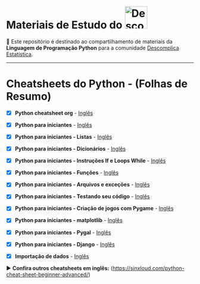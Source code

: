 
# Materiais de Estudo do <a  href="https://www.instagram.com/descomplicaestatistica/"> <img src="https://upload.wikimedia.org/wikipedia/commons/thumb/0/0a/Python.svg/1200px-Python.svg.png" title="Descomplica Estatistica" class="center" width="60">  </a>   

:file_folder: Este repositório é destinado ao compartilhamento de materiais da **Linguagem de Programação Python** para a comunidade
[Descomplica Estatística](https://www.instagram.com/descomplicaestatistica/). 

------

# Cheatsheets do Python - (Folhas de Resumo) 

- [x] **Python cheatsheet org** - [Inglês](https://www.pythoncheatsheet.org/)
- [x] **Python para iniciantes** - [Inglês](https://github.com/ehmatthes/pcc/releases/download/v1.0.0/beginners_python_cheat_sheet_pcc.pdf)
- [x] **Python para iniciantes - Listas** - [Inglês](https://github.com/ehmatthes/pcc/releases/download/v1.0.0/beginners_python_cheat_sheet_pcc_lists.pdf)
- [x] **Python para iniciantes - Dicionários**  - [Inglês](https://github.com/ehmatthes/pcc/releases/download/v1.0.0/beginners_python_cheat_sheet_pcc_dictionaries.pdf)
- [x] **Python para iniciantes -  Instruções If e Loops While**  - [Inglês](https://github.com/ehmatthes/pcc/releases/download/v1.0.0/beginners_python_cheat_sheet_pcc_if_while.pdf)
- [x] **Python para iniciantes - Funções**  - [Inglês](https://github.com/ehmatthes/pcc/releases/download/v1.0.0/beginners_python_cheat_sheet_pcc_functions.pdf)
- [x] **Python para iniciantes - Arquivos e exceções**  - [Inglês](https://github.com/ehmatthes/pcc/releases/download/v1.0.0/beginners_python_cheat_sheet_pcc_files_exceptions.pdf)
- [x] **Python para iniciantes - Testando seu código**  - [Inglês](https://github.com/ehmatthes/pcc/releases/download/v1.0.0/beginners_python_cheat_sheet_pcc_testing.pdf)
- [x] **Python para iniciantes - Criação de jogos com Pygame**  - [Inglês](https://github.com/ehmatthes/pcc/releases/download/v1.0.0/beginners_python_cheat_sheet_pcc_pygame.pdf)
- [x] **Python para iniciantes - matplotlib**  - [Inglês](https://github.com/ehmatthes/pcc/releases/download/v1.0.0/beginners_python_cheat_sheet_pcc_matplotlib.pdf)
- [x] **Python para iniciantes - Pygal**  - [Inglês](https://github.com/ehmatthes/pcc/releases/download/v1.0.0/beginners_python_cheat_sheet_pcc_pygal.pdf)
- [x] **Python para iniciantes - Django**  - [Inglês](https://github.com/ehmatthes/pcc/releases/download/v1.0.0/beginners_python_cheat_sheet_pcc_django.pdf)
- [x] **Importação de dados**  - [Inglês](https://datacamp-community-prod.s3.amazonaws.com/50d31142-3de0-4159-89b9-18b718a728ef)


:arrow_forward: **Confira outros cheatsheets em inglês:** (https://sinxloud.com/python-cheat-sheet-beginner-advanced/)

 

